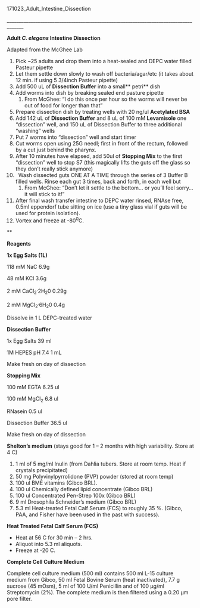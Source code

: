 ﻿171023\_Adult\_Intestine\_Dissection

\_\_\_\_\_\_\_\_\_\_\_\_\_\_\_\_\_\_\_\_\_\_\_\_\_\_\_\_\_\_\_\_\_\_\_\_\_\_\_\_\_\_\_\_\_\_\_\_\_\_\_\_\_\_\_\_\_\_\_\_\_\_\_\_\_\_\_\_\_\_\_\_\_\_\_\_\_\_\_\_\_\_\_\_\_

**Adult *C. elegans* Intestine Dissection**

Adapted from the McGhee Lab

1. Pick ~25 adults and drop them into a heat-sealed and DEPC water filled Pasteur pipette
1. Let them settle down slowly to wash off bacteria/agar/etc (it takes about 12 min. if using 5 3/4inch Pasteur pipette)
1. Add 500 uL of **Dissection Buffer** into a small** petri** dish
1. Add worms into dish by breaking sealed end pasture pipette
   1. From McGhee: “I do this once per hour so the worms will never be out of food for longer than that”
1. Prepare dissection dish by treating wells with 20 ng/ul **Acetylated BSA** 
1. Add 142 uL of **Dissection Buffer** and 8 uL of 100 mM **Levamisole** one “dissection” well, and 150 uL of Dissection Buffer to three additional “washing” wells
1. Put 7 worms into “dissection” well and start timer
1. Cut worms open using 25G needl; first in front of the rectum, followed by a cut just behind the pharynx. 
1. After 10 minutes have elapsed, add 50ul of **Stopping Mix** to the first “dissection” well to stop S7 (this magically lifts the guts off the glass so they don’t really stick anymore) 
1. ` `Wash dissected guts ONE AT A TIME through the series of 3 Buffer B filled wells. Rinse each gut 3 times, back and forth, in each well but
   1. From McGhee: “Don’t let it settle to the bottom… or you’ll feel sorry…it will stick to it!”
1. After final wash transfer intestine to DEPC water rinsed, RNAse free, 0.5ml eppendorf tube sitting on ice (use a tiny glass vial if guts will be used for protein isolation). 
1. Vortex and freeze at -80<sup>0</sup>C.


**

**Reagents**

**1x Egg Salts (1L)**

118 mM  NaC			6.9g

48 mM  KCl			3.6g

2 mM CaCl<sub>2</sub><sup>.</sup>2H<sub>2</sub>0		0.29g

2 mM MgCl<sub>2</sub><sup>.</sup>6H<sub>2</sub>0		0.4g 

Dissolve in 1 L DEPC-treated water 

**Dissection Buffer**

1x Egg Salts			39 ml

1M HEPES pH 7.4		1 mL

Make fresh on day of dissection

**Stopping Mix**

100 mM EGTA			6.25 ul

100 mM MgCl<sub>2</sub>			6.8 ul

RNasein			0.5 ul

Dissection Buffer		36.5 ul  

Make fresh on day of dissection

**Shelton’s medium** (stays good for 1 – 2 months with high variability. Store at 4 C)

1. 1 ml of 5 mg/ml Inulin (from Dahlia tubers. Store at room temp. Heat if crystals precipitated)
1. 50 mg Polyvinylpyrrolidone (PVP) powder (stored at room temp)
1. 100 ul BME vitamins (Gibco BRL).
1. 100 ul Chemically defined lipid concentrate (Gibco BRL)
1. 100 ul Concentrated Pen-Strep 100x (Gibco BRL)
1. 9 ml Drosophila Schneider’s medium (Gibco BRL)
1. 5.3 ml Heat-treated Fetal Calf Serum (FCS) to roughly 35 %. (Gibco, PAA, and Fisher have been used in the past with success).

**Heat Treated Fetal Calf Serum (FCS)**

- Heat at 56 C for 30 min – 2 hrs.
- Aliquot into 5.3 ml aliquots.
- Freeze at -20 C.

**Complete Cell Culture Medium**

Complete cell culture medium (500 ml) contains 500 ml L-15 culture medium from Gibco, 50 ml Fetal Bovine Serum (heat inactivated), 7.7 g sucrose (45 mOsm), 5 ml of 100 U/ml Penicillin and of 100 μg/ml Streptomycin (2%). The complete medium is then filtered using a 0.20 μm pore filter.

